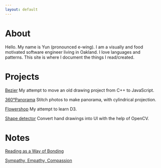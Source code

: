 ```yaml
---
layout: default
---
```

# About

Hello. My name is Yun (pronounced e-wing). 
I am a visually and food motivated software engineer living in Oakland.
I love languages and patterns.
This site is where I document the things I read/created. 

# Projects

[Bezier](./bezier.html)
My attempt to move an old drawing project from C++ to JavaScript.

[360°Panorama](http://cs.brown.edu/courses/cs129/results/final/yunmiao/)
Stitch photos to make panorama, with cylindrical projection.

[Flowershop](./flowershop.html)
My attempt to learn D3.

[Shape detector](https://dl.acm.org/doi/10.1007/s10515-017-0216-3)
Convert hand drawings into UI with the help of OpenCV.

# Notes

[Reading as a Way of Bonding](./reading/2021/06/15/Reading-as-a-way-of-bonding.html)

[Sympathy, Empathy, Compassion](./reading/2021/11/02/sympathy-empathy-compassion.html)
